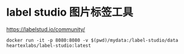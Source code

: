 # label studio 图片标签工具

https://labelstud.io/community/


```
docker run -it -p 8080:8080 -v $(pwd)/mydata:/label-studio/data heartexlabs/label-studio:latest
```

